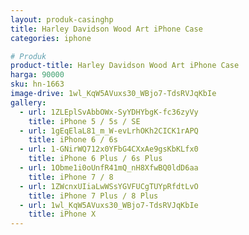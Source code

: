 ```yaml
---
layout: produk-casinghp
title: Harley Davidson Wood Art iPhone Case
categories: iphone

# Produk
product-title: Harley Davidson Wood Art iPhone Case
harga: 90000
sku: hn-1663
image-drive: 1wl_KqW5AVuxs30_WBjo7-TdsRVJqKbIe
gallery:
  - url: 1ZLEplSvAbbOWx-SyYDHYbgK-fc36zyVy
    title: iPhone 5 / 5s / SE
  - url: 1gEqElaL81_m_W-evLrhOKh2CICK1rAPQ
    title: iPhone 6 / 6s
  - url: 1-GNirWQ712x0YFbG4CXxAe9gsKbKLfx0
    title: iPhone 6 Plus / 6s Plus
  - url: 1Obme1i0oUnfR41mQ_nH8XfwBQ0ldD6aa
    title: iPhone 7 / 8
  - url: 1ZWcnxUIiaLwWSsYGVFUCgTUYpRfdtLvO
    title: iPhone 7 Plus / 8 Plus
  - url: 1wl_KqW5AVuxs30_WBjo7-TdsRVJqKbIe
    title: iPhone X
---
```

